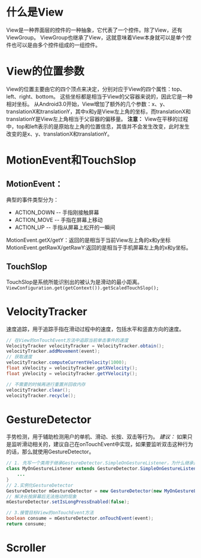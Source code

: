 # 什么是View
View是一种界面层的控件的一种抽象，它代表了一个控件。除了View，还有ViewGroup。
ViewGroup也继承了View，这就意味着View本身就可以是单个控件也可以是由多个控件组成的一组控件。

# View的位置参数
View的位置主要由它的四个顶点来决定，分别对应于View的四个属性：top、left、right、bottom。
这些坐标都是相当于View的父容器来说的，因此它是一种相对坐标。
从Android3.0开始，View增加了额外的几个参数：x、y、translationX和translationY，其中x和y是View左上角的坐标，而translationX和translationY是View左上角相当于父容器的偏移量。
**注意：** View在平移的过程中，top和left表示的是原始左上角的位置信息，其值并不会发生改变，此时发生改变的是x、y、translationX和translationY。

# MotionEvent和TouchSlop
## MotionEvent：
典型的事件类型分为：
* ACTION_DOWN -- 手指刚接触屏幕
* ACTION_MOVE -- 手指在屏幕上移动
* ACTION_UP -- 手指从屏幕上松开的一瞬间

MotionEvent.getX/getY：返回的是相当于当前View左上角的x和y坐标
MotionEvent.getRawX/getRawY:返回的是相当于手机屏幕左上角的x和y坐标。

## TouchSlop
TouchSlop是系统所能识别出的被认为是滑动的最小距离。
`ViewConfiguration.get(getContext()).getScaledTouchSlop();`

# VelocityTracker
速度追踪，用于追踪手指在滑动过程中的速度，包括水平和竖直方向的速度。
```java
// 在View的onTouchEvent方法中追踪当前单击事件的速度
VelocityTracker velocityTracker = VelocityTracker.obtain();
velocityTracker.addMovement(event);
// 获取速度
velocityTracker.computeCurrentVelocity(1000);
float xVelocity = velocityTracker.getXVelocity();
float yVelocity = velocityTracker.getYVelocity();

// 不需要的时候再进行重置并回收内存
velocityTracker.clear();
velocityTracker.recycle();
```

# GestureDetector
手势检测，用于辅助检测用户的单机、滑动、长按、双击等行为。
*建议：* 如果只是监听滑动相关的，建议自己在onTouchEvent中实现，如果要监听双击这种行为的话，那么就使用GestureDetector。

```java
// 1. 先写一个类用于继承GestureDetector.SimpleOnGestureListener，为什么继承这个类？因为这个类中包含了双击事件
class MyOnGestureListener extends GestureDetector.SimpleOnGestureListener {
    ...
}
// 2.实例化GestureDetector
GestureDetector mGestureDetector = new GestureDetector(new MyOnGestureListener());
// 解决长按屏幕后无法拖动的现象
mGestureDetector.setIsLongPressEnabled(false);

// 3.接管目标View的onTouchEvent方法
boolean consume = mGestureDetector.onTouchEvent(event);
return consume;
```

# Scroller
